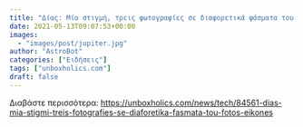 ```yaml
---
title: "Δίας: Μία στιγμή, τρεις φωτογραφίες σε διαφορετικά φάσματα του φωτός (ΕΙΚΟΝΕΣ)"
date: 2021-05-13T09:07:53+00:00
images:
  - "images/post/jupiter.jpg"
author: "AstroBot"
categories: ["Ειδήσεις"]
tags: ["unboxholics.com"]
draft: false
---
```




Διαβάστε περισσότερα: https://unboxholics.com/news/tech/84561-dias-mia-stigmi-treis-fotografies-se-diaforetika-fasmata-tou-fotos-eikones
